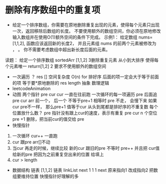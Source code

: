 # 删除有序数组中的重复项
- 给定一个排序数组，你需要在原地删除重复出现的元素，使得每个元素只出现一次，返回移除后数组的长度。
不要使用额外的数组空间，你必须在原地修改输入数组并在使用O(1)额外空间的条件下完成。
示例1：
给定数组 nums=[1,1,2],
函数应该返回新的长度2， 并且元素组 nums 的前两个元素被修改为 ，
。
你不需要考虑数组中超出新长度后面的元素。


读题：
给定一个排序数组
sortedArr [1,1,2] 3删除重复元素 从小到大排序 使得每个元素唯一
return[1,2] 2 要求不使用额外的数组空间
- 一次遍历 ？
res []  空间复杂度 O(n)
for
排好序 后面的项一定会大于等于前面的项
等于要*原地删除的
res length
抽象  数理逻辑
- leetcodeAnimation
- 动图
两个指针 pre cur
cur 一直在往前跑  一次循环的每一项遍历
pre 后面追
pre cur arr 前一个， 后一个
不等于pre+1
相等时 pre 不走， 会慢下来
如果cur pre不一样， 那么pre+1 值等于cur
从头到尾都是排好序的不重复数
每个位置放什么数？
pre 指针没有跟上cur的速度，表示有重复
pre cur n 个空位
pre +1 删除，把当前cur的值交给 pre
- 快慢指针
 1. 一次循环 cur++ 一直跑
 2. cur 跟pre arr[]不动
 3. 当cur 再走的时候，继续比较
 新的cur 跟旧的pre 
 不等时 pre++ 并且把 cur值给新的pre 
 把因为之前重复空出来的位置 给填上
 4. cur > length
- 数据结构 链表
 [1,1,2] 链表
 linkList  next
 1  1  1  next 原来指向1   改成指向2
 把数组要维持位置  快慢指针好理解的多
